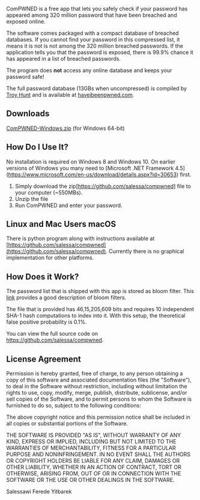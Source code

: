 
ComPWNED is a free app that lets you safely check if your password has appeared among 320 million password that have been breached and exposed online. 

The software comes packaged with a compact database of breached databases. If you cannot find your password in this compressed list, it means it is not is not among the 320 million breached passwords. If the application tells you that the password is exposed, there is 99.9% chance it has appeared in a list of breached passwords.

The program does **not** access any online database and keeps your password safe!

The full password database (13GBs when uncompressed) is compiled by [Troy Hunt](https://www.troyhunt.com/) and is available at [haveibeenpwned.com](https://haveibeenpwned.com/Passwords).


## Downloads
[ComPWNED-Windows.zip](https://github.com/salessa/compwned) (for Windows 64-bit)

## How Do I Use It?

No installation is required on Windows 8 and Windows 10. On earlier versions of Windows you many need to  [Microsoft .NET Framework 4.5] (https://www.microsoft.com/en-us/download/details.aspx?id=30653) first.

1. Simply download the zip[https://github.com/salessa/compwned] file to your computer (~550MBs). 
2. Unzip the file
3. Run ComPWNED and enter your password.



## Linux and Mac Users macOS
There is python program along with instructions available at [https://github.com/salessa/compwned](https://github.com/salessa/compwned).  Currently there is no graphical implementation for other platforms.


## How Does it Work?
The password list that is shipped with this app is stored as bloom filter. This [link](https://llimllib.github.io/bloomfilter-tutorial/) provides a good description of bloom filters.

The file that is provided has 46,15,205,609 bits and requires 10 independent SHA-1 hash computations to index into it. With this setup, the theoretical false positive probability is 0.1%.

You can view the full source code on https://github.com/salessa/compwned.

## License Agreement

Permission is hereby granted, free of charge, to any person obtaining a copy of this software and associated documentation files (the "Software"), to deal in the Software without restriction, including without limitation the rights to use, copy, modify, merge, publish, distribute, sublicense, and/or sell copies of the Software, and to permit persons to whom the Software is furnished to do so, subject to the following conditions:

The above copyright notice and this permission notice shall be included in all copies or substantial portions of the Software.

THE SOFTWARE IS PROVIDED "AS IS", WITHOUT WARRANTY OF ANY KIND, EXPRESS OR IMPLIED, INCLUDING BUT NOT LIMITED TO THE WARRANTIES OF MERCHANTABILITY, FITNESS FOR A PARTICULAR PURPOSE AND NONINFRINGEMENT. IN NO EVENT SHALL THE AUTHORS OR COPYRIGHT HOLDERS BE LIABLE FOR ANY CLAIM, DAMAGES OR OTHER LIABILITY, WHETHER IN AN ACTION OF CONTRACT, TORT OR OTHERWISE, ARISING FROM, OUT OF OR IN CONNECTION WITH THE SOFTWARE OR THE USE OR OTHER DEALINGS IN THE SOFTWARE.


Salessawi Ferede Yitbarek
